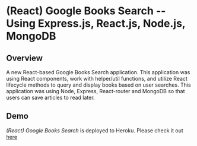 # (React) Google Books Search -- Using Express.js, React.js, Node.js, MongoDB

## Overview

A new React-based Google Books Search application. This application was using React components, work with helper/util functions, and utilize React lifecycle methods to query and display books based on user searches.  This application was using Node, Express, React-router and MongoDB so that users can save articles to read later.

## Demo

*(React) Google Books Search* is deployed to Heroku. Please check it out [here](https://fathomless-falls-68758.herokuapp.com/)
